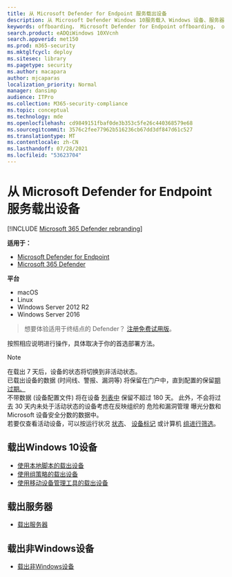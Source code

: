 ```yaml
---
title: 从 Microsoft Defender for Endpoint 服务载出设备
description: 从 Microsoft Defender Windows 10服务载入 Windows 设备、服务器、非安全设备
keywords: offboarding， Microsoft Defender for Endpoint offboarding， offboarding
search.product: eADQiWindows 10XVcnh
search.appverid: met150
ms.prod: m365-security
ms.mktglfcycl: deploy
ms.sitesec: library
ms.pagetype: security
ms.author: macapara
author: mjcaparas
localization_priority: Normal
manager: dansimp
audience: ITPro
ms.collection: M365-security-compliance
ms.topic: conceptual
ms.technology: mde
ms.openlocfilehash: cd9849151fbaf0de3b353c5fe26c440368579e68
ms.sourcegitcommit: 3576c2fee77962b516236cb67dd3df847d61c527
ms.translationtype: MT
ms.contentlocale: zh-CN
ms.lasthandoff: 07/28/2021
ms.locfileid: "53623704"
---
```

# <a name="offboard-devices-from-the-microsoft-defender-for-endpoint-service"></a>从 Microsoft Defender for Endpoint 服务载出设备

[!INCLUDE [Microsoft 365 Defender rebranding](../../includes/microsoft-defender.md)]


**适用于：**
- [Microsoft Defender for Endpoint](https://go.microsoft.com/fwlink/p/?linkid=2154037)
- [Microsoft 365 Defender](https://go.microsoft.com/fwlink/?linkid=2118804)

**平台**
- macOS
- Linux
- Windows Server 2012 R2
- Windows Server 2016

> 想要体验适用于终结点的 Defender？ [注册免费试用版](https://www.microsoft.com/microsoft-365/windows/microsoft-defender-atp?ocid=docs-wdatp-offboarddevices-abovefoldlink)。

按照相应说明进行操作，具体取决于你的首选部署方法。

>[!NOTE]
> 在载出 7 天后，设备[](fix-unhealthy-sensors.md#inactive-devices)的状态将切换到非活动状态。 <br> 已载出设备的数据 (时间线、警报、漏洞等) 将保留在门户中，直到配置的保留[期过期。](data-storage-privacy.md#how-long-will-microsoft-store-my-data-what-is-microsofts-data-retention-policy) <br>
> 不带数据 (设备配置文件) 将在设备 [列表中](machines-view-overview.md) 保留不超过 180 天。
> 此外，不会将过去 30 天内未处于活动状态的设备考虑在反映组织的 危险和漏洞管理 曝光分数和 Microsoft 设备安全分数的数据中。 [](tvm-exposure-score.md) <br>
> 若要仅查看活动设备，可以按运行状况 [状态](machines-view-overview.md#health-state)、 [设备标记](machine-tags.md) 或计算机 [组进行筛选](machine-groups.md)。 

## <a name="offboard-windows-10-devices"></a>载出Windows 10设备
- [使用本地脚本的载出设备](configure-endpoints-script.md#offboard-devices-using-a-local-script)
- [使用组策略的载出设备](configure-endpoints-gp.md#offboard-devices-using-group-policy)
- [使用移动设备管理工具的载出设备](configure-endpoints-mdm.md#offboard-and-monitor-devices-using-mobile-device-management-tools)

## <a name="offboard-servers"></a>载出服务器
- [载出服务器](configure-server-endpoints.md#offboard-windows-servers)

## <a name="offboard-non-windows-devices"></a>载出非Windows设备
- [载出非Windows设备](configure-endpoints-non-windows.md#offboard-non-windows-devices)

